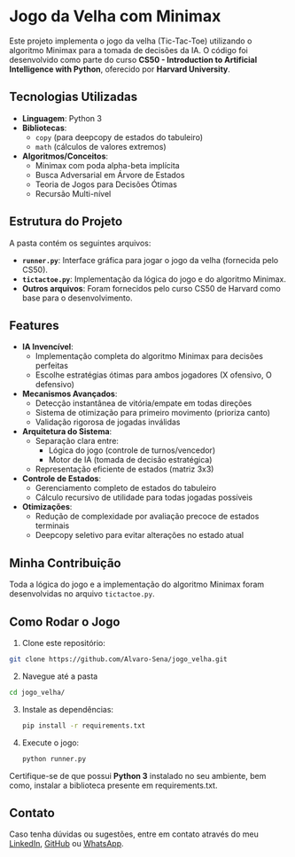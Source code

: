 # Jogo da Velha com Minimax

Este projeto implementa o jogo da velha (Tic-Tac-Toe) utilizando o algoritmo Minimax para a tomada de decisões da IA. O código foi desenvolvido como parte do curso **CS50 - Introduction to Artificial Intelligence with Python**, oferecido por **Harvard University**.

## Tecnologias Utilizadas  
- **Linguagem**: Python 3  
- **Bibliotecas**:  
  - `copy` (para deepcopy de estados do tabuleiro)  
  - `math` (cálculos de valores extremos)  
- **Algoritmos/Conceitos**:  
  - Minimax com poda alpha-beta implícita  
  - Busca Adversarial em Árvore de Estados  
  - Teoria de Jogos para Decisões Ótimas  
  - Recursão Multi-nível  
  
## Estrutura do Projeto

A pasta contém os seguintes arquivos:

- **`runner.py`**: Interface gráfica para jogar o jogo da velha (fornecida pelo CS50).
- **`tictactoe.py`**: Implementação da lógica do jogo e do algoritmo Minimax.
- **Outros arquivos**: Foram fornecidos pelo curso CS50 de Harvard como base para o desenvolvimento.

## Features  
- **IA Invencível**:  
  - Implementação completa do algoritmo Minimax para decisões perfeitas  
  - Escolhe estratégias ótimas para ambos jogadores (X ofensivo, O defensivo)  
- **Mecanismos Avançados**:  
  - Detecção instantânea de vitória/empate em todas direções  
  - Sistema de otimização para primeiro movimento (prioriza canto)  
  - Validação rigorosa de jogadas inválidas  
- **Arquitetura do Sistema**:  
  - Separação clara entre:  
    - Lógica do jogo (controle de turnos/vencedor)  
    - Motor de IA (tomada de decisão estratégica)  
  - Representação eficiente de estados (matriz 3x3)  
- **Controle de Estados**:  
  - Gerenciamento completo de estados do tabuleiro  
  - Cálculo recursivo de utilidade para todas jogadas possíveis  
- **Otimizações**:  
  - Redução de complexidade por avaliação precoce de estados terminais  
  - Deepcopy seletivo para evitar alterações no estado atual  
  
## Minha Contribuição

Toda a lógica do jogo e a implementação do algoritmo Minimax foram desenvolvidas no arquivo `tictactoe.py`.

## Como Rodar o Jogo

1. Clone este repositório:
```bash
git clone https://github.com/Alvaro-Sena/jogo_velha.git 
```
2. Navegue até a pasta
```bash
cd jogo_velha/
```
3. Instale as dependências:  
   ```bash  
   pip install -r requirements.txt  
   ```  
3. Execute o jogo:  
   ```bash  
   python runner.py  
   ```

Certifique-se de que possui **Python 3** instalado no seu ambiente, bem como, instalar a biblioteca presente em requirements.txt.

## Contato
Caso tenha dúvidas ou sugestões, entre em contato através do meu [LinkedIn](www.linkedin.com/in/alvaro-sena), [GitHub](https://github.com/Alvaro-Sena) ou [WhatsApp](https://wa.me/447356040385).
